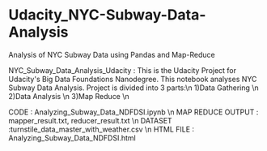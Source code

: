 # Udacity_NYC-Subway-Data-Analysis
Analysis of NYC Subway Data using Pandas and Map-Reduce

NYC_Subway_Data_Analysis_Udacity :
This is the Udacity Project for Udacity's Big Data Foundations Nanodegree. This notebook analyses NYC Subway Data Analysis.
Project is divided into 3 parts:\n
1)Data Gathering \n
2)Data Analysis \n
3)Map Reduce  \n

CODE : Analyzing_Subway_Data_NDFDSI.ipynb \n
MAP REDUCE OUTPUT : mapper_result.txt, reducer_result.txt \n
DATASET :turnstile_data_master_with_weather.csv \n
HTML FILE : Analyzing_Subway_Data_NDFDSI.html
